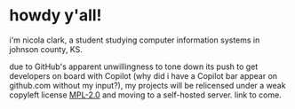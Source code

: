 # howdy y'all!

i'm nicola clark, a student studying computer information systems in johnson
county, KS.

due to GitHub's apparent unwillingness to tone down its push to get developers
on board with Copilot (why did i have a Copilot bar appear on github.com without
my input?), my projects will be relicensed under a weak copyleft license
[MPL-2.0](https://www.mozilla.org/en-US/MPL/2.0/) and moving to a self-hosted
server. link to come.
